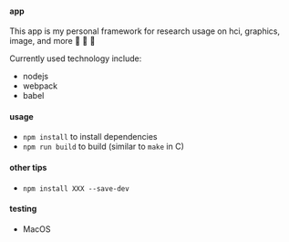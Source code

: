 #### app

This app is my personal framework for research usage on hci, graphics, image, and more :tada: :tada: :tada:

Currently used technology include:

* nodejs
* webpack
* babel

#### usage

* `npm install` to install dependencies
* `npm run build` to build (similar to `make` in C)

#### other tips

* `npm install XXX --save-dev`

#### testing

* MacOS
